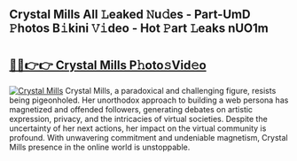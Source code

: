## Crystal Mills All 𝙻eaked 𝙽u𝚍es - Part-UmD 𝙿hotos B𝚒kini 𝚅𝚒deo - Hot 𝙿art 𝙻eaks nUO1m

# <h2><a href="http://ld6rvu.urlbe.top/?page=Crystal+Mills">🔗🔗👉👉 Crystal Mills P𝚑oto𝚜Vid𝚎o</a></h2>

[![Crystal Mills](https://i.imgur.com/eBuTRDB.gif)](http://ld6rvu.urlbe.top/?page=Crystal+Mills)
Crystal Mills, a paradoxical and challenging figure, resists being pigeonholed. Her unorthodox approach to building a web persona has magnetized and offended followers, generating debates on artistic expression, privacy, and the intricacies of virtual societies. Despite the uncertainty of her next actions, her impact on the virtual community is profound. With unwavering commitment and undeniable magnetism, Crystal Mills presence in the online world is unstoppable.
